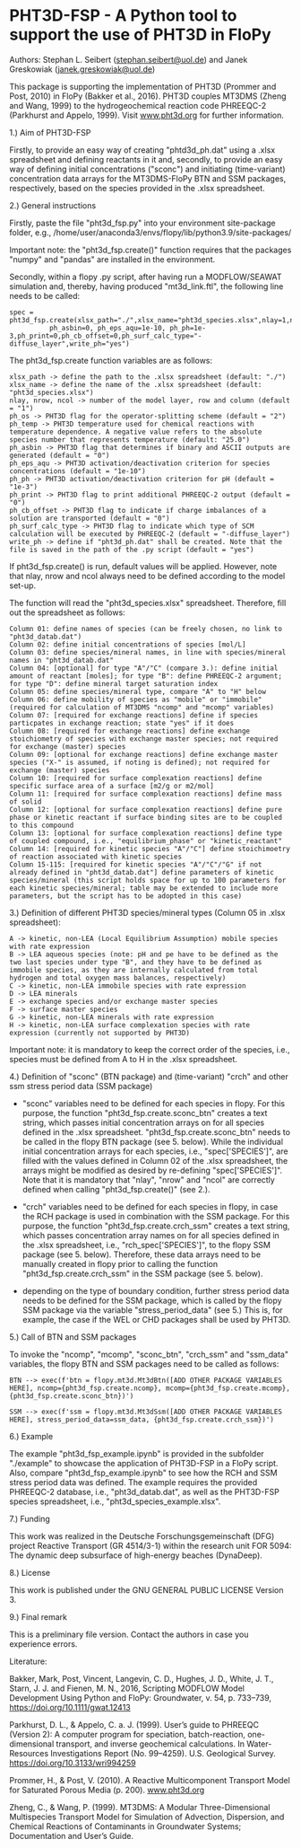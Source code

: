 # PHT3D-FSP - A Python tool to support the use of PHT3D in FloPy

Authors: Stephan L. Seibert (stephan.seibert@uol.de) and Janek Greskowiak (janek.greskowiak@uol.de)

This package is supporting the implementation of PHT3D (Prommer and Post, 2010) in FloPy (Bakker et al., 2016). PHT3D couples MT3DMS (Zheng and Wang, 1999) to the hydrogeochemical reaction code PHREEQC-2 (Parkhurst and Appelo, 1999). Visit www.pht3d.org for further information.

1.) Aim of PHT3D-FSP

Firstly, to provide an easy way of creating "phtd3d_ph.dat" using a .xlsx spreadsheet and defining reactants in it and, secondly, to provide an easy way of defining initial concentrations ("sconc") and initiating (time-variant) concentration data arrays for the MT3DMS-FloPy BTN and SSM packages, respectively, based on the species provided in the .xlsx spreadsheet.
  
2.) General instructions

Firstly, paste the file "pht3d_fsp.py" into your environment site-package folder, e.g., /home/user/anaconda3/envs/flopy/lib/python3.9/site-packages/

Important note: the "pht3d_fsp.create()" function requires that the packages "numpy" and "pandas" are installed in the environment.

Secondly, within a flopy .py script, after having run a MODFLOW/SEAWAT simulation and, thereby, having produced "mt3d_link.ftl", the following line needs to be called:
	
	spec = pht3d_fsp.create(xlsx_path="./",xlsx_name="pht3d_species.xlsx",nlay=1,nrow=1,ncol=1,ph_os=2,ph_temp=25.0,
              ph_asbin=0, ph_eps_aqu=1e-10, ph_ph=1e-3,ph_print=0,ph_cb_offset=0,ph_surf_calc_type="-diffuse_layer",write_ph="yes")

The pht3d_fsp.create function variables are as follows:

	xlsx_path -> define the path to the .xlsx spreadsheet (default: "./")
	xlsx_name -> define the name of the .xlsx spreadsheet (default: "pht3d_species.xlsx")
	nlay, nrow, ncol -> number of the model layer, row and column (default = "1")
	ph_os -> PHT3D flag for the operator-splitting scheme (default = "2")
	ph_temp -> PHT3D temperature used for chemical reactions with temperature dependence. A negative value refers to the absolute species number that represents temperature (default: "25.0")
	ph_asbin -> PHT3D flag that determines if binary and ASCII outputs are generated (default = "0")
	ph_eps_aqu -> PHT3D activation/deactivation criterion for species concentrations (default = "1e-10")
	ph_ph -> PHT3D activation/deactivation criterion for pH (default = "1e-3")
	ph_print -> PHT3D flag to print additional PHREEQC-2 output (default = "0")
	ph_cb_offset -> PHT3D flag to indicate if charge imbalances of a solution are transported (default = "0")
	ph_surf_calc_type -> PHT3D flag to indicate which type of SCM calculation will be executed by PHREEQC-2 (default = "-diffuse_layer")
	write_ph -> define if "pht3d_ph.dat" shall be created. Note that the file is saved in the path of the .py script (default = "yes")

If pht3d_fsp.create() is run, default values will be applied. However, note that nlay, nrow and ncol always need to be defined according to the model set-up.

The function will read the "pht3d_species.xlsx" spreadsheet. Therefore, fill out the spreadsheet as follows:

	Column 01: define names of species (can be freely chosen, no link to "pht3d_datab.dat")
	Column 02: define initial concentrations of species [mol/L]
	Column 03: define species/mineral names, in line with species/mineral names in "pht3d_datab.dat"
	Column 04: [optional] for type "A"/"C" (compare 3.): define initial amount of reactant [moles]; for type "B": define PHREEQC-2 argument; for type "D": define mineral target saturation index
	Column 05: define species/mineral type, compare "A" to "H" below
	Column 06: define mobility of species as "mobile" or "immobile" (required for calculation of MT3DMS "ncomp" and "mcomp" variables)
	Column 07: [required for exchange reactions] define if species particpates in exchange reaction; state "yes" if it does
	Column 08: [required for exchange reactions] define exchange stoichiometry of species with exchange master species; not required for exchange (master) species
	Column 09: [optional for exchange reactions] define exchange master species ("X-" is assumed, if noting is defined); not required for exchange (master) species
	Column 10: [required for surface complexation reactions] define specific surface area of a surface [m2/g or m2/mol]
	Column 11: [required for surface complexation reactions] define mass of solid
	Column 12: [optional for surface complexation reactions] define pure phase or kinetic reactant if surface binding sites are to be coupled to this compound
	Column 13: [optional for surface complexation reactions] define type of coupled compound, i.e., "equilibrium_phase" or "kinetic_reactant"
	Column 14: [required for kinetic species "A"/"C"] define stoichimoetry of reaction associated with kinetic species
	Column 15-115: [required for kinetic species "A"/"C"/"G" if not already defined in "pht3d_datab.dat"] define parameters of kinetic species/mineral (this script holds space for up to 100 parameters for each kinetic species/mineral; table may be extended to include more parameters, but the script has to be adopted in this case)

3.) Definition of different PHT3D species/mineral types (Column 05 in .xlsx spreadsheet):

	A -> kinetic, non-LEA (Local Equilibrium Assumption) mobile species with rate expression
	B -> LEA aqueous species (note: pH and pe have to be defined as the two last species under type "B", and they have to be defined as immobile species, as they are internally calculated from total hydrogen and total oxygen mass balances, respectively)
	C -> kinetic, non-LEA immobile species with rate expression
	D -> LEA minerals
	E -> exchange species and/or exchange master species
	F -> surface master species
	G -> kinetic, non-LEA minerals with rate expression
	H -> kinetic, non-LEA surface complexation species with rate expression (currently not supported by PHT3D)

Important note: it is mandatory to keep the correct order of the species, i.e., species must be defined from A to H in the .xlsx spreadsheet. 

4.) Definition of "sconc" (BTN package) and (time-variant) "crch" and other ssm stress period data (SSM package)

- "sconc" variables need to be defined for each species in flopy. For this purpose, the function "pht3d_fsp.create.sconc_btn" creates a text string, which passes initial concentration arrays on for all species defined in the .xlsx spreadsheet. "pht3d_fsp.create.sconc_btn" needs to be called in the flopy BTN package (see 5. below). While the individual initial concentration arrays for each species, i.e., "spec['SPECIES']", are filled with the values defined in Column 02 of the .xlsx spreadsheet, the arrays might be modified as desired by re-defining "spec['SPECIES']". Note that it is mandatory that "nlay", "nrow" and "ncol" are correctly defined when calling "pht3d_fsp.create()" (see 2.).

- "crch" variables need to be defined for each species in flopy, in case the RCH package is used in combination with the SSM package. For this purpose, the function "pht3d_fsp.create.crch_ssm" creates a text string, which passes concentration array names on for all species defined in the .xlsx spreadsheet, i.e., "rch_spec['SPECIES']", to the flopy SSM package (see 5. below). Therefore, these data arrays need to be manually created in flopy prior to calling the function "pht3d_fsp.create.crch_ssm" in the SSM package (see 5. below).

- depending on the type of boundary condition, further stress period data needs to be defined for the SSM package, which is called by the flopy SSM package via the variable "stress_period_data" (see 5.) This is, for example, the case if the WEL or CHD packages shall be used by PHT3D.

5.) Call of BTN and SSM packages

To invoke the "ncomp", "mcomp", "sconc_btn", "crch_ssm" and "ssm_data" variables, the flopy BTN and SSM packages need to be called as follows:

	BTN --> exec(f'btn = flopy.mt3d.Mt3dBtn([ADD OTHER PACKAGE VARIABLES HERE], ncomp={pht3d_fsp.create.ncomp}, mcomp={pht3d_fsp.create.mcomp}, {pht3d_fsp.create.sconc_btn})')

	SSM --> exec(f'ssm = flopy.mt3d.Mt3dSsm([ADD OTHER PACKAGE VARIABLES HERE], stress_period_data=ssm_data, {pht3d_fsp.create.crch_ssm})')

6.) Example

The example "pht3d_fsp_example.ipynb" is provided in the subfolder "./example" to showcase the application of PHT3D-FSP in a FloPy script. Also, compare "pht3d_fsp_example.ipynb" to see how the RCH and SSM stress period data was defined. The example requires the provided PHREEQC-2 database, i.e., "pht3d_datab.dat", as well as the PHT3D-FSP species spreadsheet, i.e., "pht3d_species_example.xlsx".

7.) Funding

This work was realized in the Deutsche Forschungsgemeinschaft (DFG) project Reactive Transport (GR 4514/3-1) within the research unit FOR 5094: The dynamic deep subsurface of high-energy beaches (DynaDeep).

8.) License

This work is published under the GNU GENERAL PUBLIC LICENSE Version 3.

9.) Final remark

This is a preliminary file version. Contact the authors in case you experience errors.

Literature:

Bakker, Mark, Post, Vincent, Langevin, C. D., Hughes, J. D., White, J. T., Starn, J. J. and Fienen, M. N., 2016, Scripting MODFLOW Model Development Using Python and FloPy: Groundwater, v. 54, p. 733–739, https://doi.org/10.1111/gwat.12413

Parkhurst, D. L., & Appelo, C. a. J. (1999). User’s guide to PHREEQC (Version 2): A computer program for speciation, batch-reaction, one-dimensional transport, and inverse geochemical calculations. In Water-Resources Investigations Report (No. 99–4259). U.S. Geological Survey. https://doi.org/10.3133/wri994259

Prommer, H., & Post, V. (2010). A Reactive Multicomponent Transport Model for Saturated Porous Media (p. 200). www.pht3d.org

Zheng, C., & Wang, P. (1999). MT3DMS: A Modular Three-Dimensional Multispecies Transport Model for Simulation of Advection, Dispersion, and Chemical Reactions of Contaminants in Groundwater Systems; Documentation and User’s Guide.

